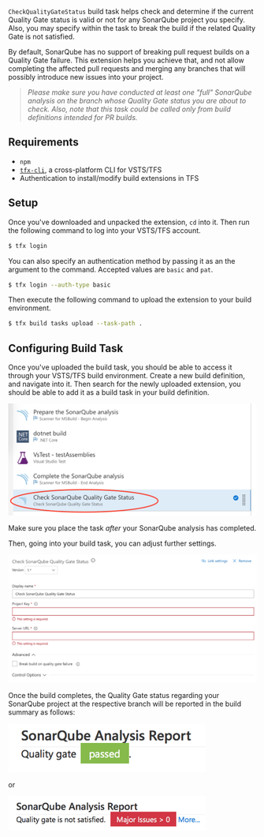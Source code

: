 `CheckQualityGateStatus` build task helps check and determine if the current Quality Gate status is valid or not for any SonarQube project you specify. Also, you may specify within the task to break the build if the related Quality Gate is not satisfied. 

By default, SonarQube has no support of breaking pull request builds on a Quality Gate failure. This extension helps you achieve that, and not allow completing the affected pull requests and merging any branches that will possibly introduce new issues into your project.


> *Please make sure you have conducted at least one "full" SonarQube analysis on the branch whose Quality Gate status you are  about to check. Also, note that this task could be called only from build definitions intended for PR builds.*


## Requirements
- `npm`
- [`tfx-cli`](https://github.com/Microsoft/tfs-cli), a cross-platform CLI for VSTS/TFS
- Authentication to install/modify build extensions in TFS

## Setup
Once you've downloaded and unpacked the extension, `cd` into it. Then run the following command to log into your VSTS/TFS account.
```sh
$ tfx login
```
You can also specify an authentication method by passing it as an the argument to the command. Accepted values are `basic` and `pat`.
```sh
$ tfx login --auth-type basic
```
Then execute the following command to upload the extension to your build environment.
```sh
$ tfx build tasks upload --task-path .
```

## Configuring Build Task
Once you've uploaded the build task, you should be able to access it through your VSTS/TFS build environment. Create a new build definition, and navigate into it. Then search for the newly uploaded extension, you should be able to add it as a build task in your build definition.

<img src="https://github.com/emre-aki/tfs-tasks/blob/master/img/tasks.png?raw=true" width="800">

Make sure you place the task *after* your SonarQube analysis has completed.

Then, going into your build task, you can adjust further settings.

<img src="https://github.com/emre-aki/tfs-tasks/blob/master/img/task-parameters.png?raw=true" width="800">

Once the build completes, the Quality Gate status regarding your SonarQube project at the respective branch will be reported in the build summary as follows:

<img src="https://github.com/emre-aki/tfs-tasks/blob/master/img/success.png?raw=true" width="400">

or 

<img src="https://github.com/emre-aki/tfs-tasks/blob/master/img/fail.png?raw=true" width="400">
